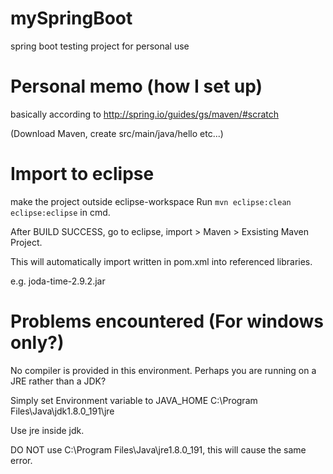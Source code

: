 # mySpringBoot
spring boot testing project for personal use

# Personal memo (how I set up)
basically according to http://spring.io/guides/gs/maven/#scratch

(Download Maven, create src/main/java/hello etc...)

# Import to eclipse
make the project outside eclipse-workspace
Run `mvn eclipse:clean eclipse:eclipse` in cmd.

After BUILD SUCCESS, go to eclipse, import > Maven > Exsisting Maven Project.

This will automatically import <dependencies> written in pom.xml into referenced libraries.

e.g. joda-time-2.9.2.jar

# Problems encountered (For windows only?)

No compiler is provided in this environment. Perhaps you are running on a JRE rather than a JDK?

Simply set Environment variable to JAVA_HOME C:\Program Files\Java\jdk1.8.0_191\jre

Use jre inside jdk.

DO NOT use C:\Program Files\Java\jre1.8.0_191, this will cause the same error.
